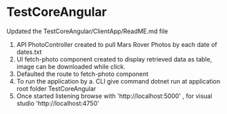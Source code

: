 # TestCoreAngular

Updated the TestCoreAngular/ClientApp/ReadME.md file

1. API PhotoController created to pull Mars Rover Photos by each date of dates.txt 
2. UI fetch-photo component created to display retrieved data as table, image can be downloaded while click.
3. Defaulted the route to fetch-photo component
4. To run the application by a. CLI give command dotnet run at application root folder TestCoreAngular
5. Once started listening browse with 'http://localhost:5000' , for visual studio 'http://localhost:4750'
